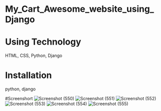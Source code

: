 # My_Cart_Awesome_website_using_Django
# Using Technology
HTML, CSS, Python, Django
# Installation
python, django

#Screenshort
![Screenshot (550)](https://user-images.githubusercontent.com/93989396/219713750-426fd08a-288b-44fc-aab4-fadbc7daf29f.png)
![Screenshot (551)](https://user-images.githubusercontent.com/93989396/219713756-efbf51c9-b6f8-4f9b-97bd-f395fba99e80.png)
![Screenshot (552)](https://user-images.githubusercontent.com/93989396/219713762-ea99f7fa-1454-4b7c-849e-cb6f80130163.png)
![Screenshot (553)](https://user-images.githubusercontent.com/93989396/219713768-04c7c885-7a4a-4e20-a126-dd95a5812b87.png)
![Screenshot (554)](https://user-images.githubusercontent.com/93989396/219713774-6883eb69-02fe-414c-9f46-8cdb1c74c732.png)
![Screenshot (555)](https://user-images.githubusercontent.com/93989396/219713777-719febe4-ef46-4251-ac0e-47cf72e83efa.png)
